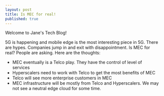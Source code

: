 ```yaml
---
layout: post
title: Is MEC for real!
published: true
---
```


Welcome to Jane's Tech Blog!

5G is happening and mobile edge is the most interesting piece in 5G. There are hypes. Companies jump in and exit with disappointment. Is MEC for real? People are asking. Here are the thoughts:
- MEC eventually is a Telco play. They have the control of level of services
- Hyperscalers need to work with Telco to get the most benefits of MEC
- Telco will see more enterprise customers in MEC
- MEC infrastructure will be mostly from Telco and Hyperscalers. We may not see a neutral edge cloud for some time. 
